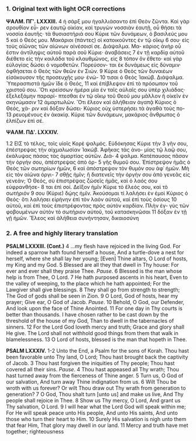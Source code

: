 ### 1. Original text with light OCR corrections

**ΨΑΛΜ. ΠΓʹ. LXXXIII.**
    4 ἡ σάρξ μου ἠγαλλιάσαντο ἐπὶ Θεὸν ζῶντα. Καὶ γὰρ σρουθίον εὗ-
    ρεν ἑαυτῷ οἰκίαν, καὶ τρυγὼν νοσσιὰν ἑαυτῇ, οὗ θήσει τὰ νοσσία
    ἑαυτῆς· τὰ θυσιαστήριά σου Κύριε τῶν δυνάμεων, ὁ βασιλεύς μου
5 καὶ ὁ Θεός μου. Μακάριοι (πάντες) οἱ κατοικοῦντες ἐν τῷ οἴκῳ
6 σου· εἰς τοὺς αἰῶνας τῶν αἰώνων αἰνέσοισί σε. Διάψαλμα. Μα-
    κάριος ἀνὴρ οὗ ἐστιν ἀντίληψις αὐτοῦ παρὰ σοῦ Κύριε· ἀναβάσεις
7 ἐν τῇ καρδίᾳ αὐτοῦ διέθετο εἰς τὴν κοιλάδα τοῦ κλαυθμῶνος, εἰς
8 τόπον ὃν ἔθετο· καὶ γὰρ εὐλογίας δώσει ὁ νομοθετῶν. Πορεύσον-
    ται ἐκ δυνάμεως εἰς δύναμιν· ὀφθήσεται ὁ Θεὸς τῶν θεῶν ἐν Σιών.
9 Κύριε ὁ Θεὸς τῶν δυναιέων εἰσάκουσον τῆς προσευχῆς μου· ἐνώ-
10 τισαι ὁ Θεὸς Ἰακώβ. Διάψαλμα. Ὑπερασπιστά ἡμῶν ἴδε ὁ Θεός,
11 καὶ ἐπίβλεψον ἐπὶ τὸ πρόσωπον τοῦ χριστοῦ σου. Ὅτι κρείσσων
    ἡμέρα μία ἐν ταῖς αὐλαῖς σου ὑπὲρ χιλιάδας· ἐξελεξάμην παραρί-
    πτεσθαι ἐν τῷ οἴκῳ τοῦ Θεοῦ μου μᾶλλον ἢ οἰκεῖν ἐν σκηνώμασιν
12 ἁμαρτωλῶν. Ὅτι ἔλεον καὶ ἀλήθειαν ἀγαπᾷ Κύριος ὁ Θεός, χά-
    ριν καὶ δόξαν δώσει· Κύριος οὐχ ὑστερήσει τὰ ἀγαθὰ τοὺς πο-
13 ρευομένους ἐν ἀκακίᾳ. Κύριε τῶν δυνάμεων, μακάριος ἄνθρωπος
    ὁ ἐλπίζων ἐπὶ σέ.

**ΨΑΛΜ. ΠΔʹ. LXXXIV.**

1.2 ΕΙΣ τὸ τέλος, τοῖς υἱοῖς Κορὲ ψαλμός. Εὐδόκησας Κύριε τὴν
3 γῆν σου, ἐπέστρεψας τὴν αἰχμαλωσίαν Ἰακώβ. Ἀφῆκας τὰς ἀνο-
    μίας τῷ λαῷ σου, ἐκάλυψας πάσας τὰς ἁμαρτίας αὐτῶν. Διά-
4 ψαλμα. Κατέπαυσας πᾶσαν τὴν ὀργήν σου, ἀπέστρεψας ἀπὸ ὀρ-
5 γῆς θυμοῦ σου. Ἐπίστρεψον ἡμᾶς ὁ Θεὸς τῶν σωτηρίων ἡμῶν,
6 καὶ ἀπόστρεψον τὸν θυμόν σου ἀφ᾽ ἡμῶν. Μὴ εἰς τὸν αἰῶνα ὀργι-
7 σθῇς ἡμῖν; ἢ διατενεῖς τὴν ὀργήν σου ἀπὸ γενεᾶς εἰς γενεάν; Ὁ
    Θεός, σὺ ἐπιστρέψας ζώσεῖς ἡμᾶς, καὶ ὁ λαός σου εὐφρανθήσε-
8 ται ἐπὶ σοί. Δεῖξον ἡμῖν Κύριε τὸ ἔλεός σου, καὶ τὸ σωτήριόν
9 σου (Κύριε) δῴης ἡμῖν. Ἀκούσομαι τί λαλήσει ἐν ἐμοὶ Κύριος ὁ
    Θεός· ὅτι λαλήσει εἰρήνην ἐπὶ τὸν λαὸν αὐτοῦ, καὶ ἐπὶ τοὺς ὁσίους
10 αὐτοῦ, καὶ ἐπὶ τοὺς ἐπιστρέφοντας πρὸς αὐτὸν καρδίαν. Πλὴν ἐγ-
    γὺς τῶν φοβουμένων αὐτὸν τὸ σωτήριον αὐτοῦ, τοῦ κατασκηνῶσαι
11 δόξαν ἐν τῇ γῇ ἡμῶν. Ἔλεος καὶ ἀλήθεια συνήντησαν, δικαιοσύνη

### 2. A free and highly literary translation

**PSALM LXXXIII. (Cont.)**
4 ...my flesh have rejoiced in the living God.
For indeed a sparrow hath found herself a house,
And a turtle-dove a nest for herself, where she shall lay her young;
[Even] Thine altars, O Lord of hosts, my King and my God.
5 Blessed are all they that dwell in Thy house:
For ever and ever shall they praise Thee. *Pause*.
6 Blessed is the man whose help is from Thee, O Lord.
7 He hath purposed ascents in his heart,
Even to the valley of weeping, to the place which he hath appointed;
For the Lawgiver shall give blessings.
8 They shall go from strength to strength;
The God of gods shall be seen in Zion.
9 O Lord, God of hosts, hear my prayer;
Give ear, O God of Jacob. *Pause*.
10 Behold, O God, our Defender,
And look upon the face of Thine Anointed.
11 For one day in Thy courts is better than thousands.
I have chosen rather to be cast down by the threshold of the house of my God,
Than to dwell in the tabernacles of sinners.
12 For the Lord God loveth mercy and truth;
Grace and glory shall He give.
The Lord shall not withhold good things from them that walk in blamelessness.
13 O Lord of hosts, blessed is the man that hopeth in Thee.

**PSALM LXXXIV.**
1-2 Unto the End, a Psalm for the sons of Korah.
Thou hast been favorable unto Thy land, O Lord;
Thou hast brought back the captivity of Jacob.
3 Thou hast forgiven the iniquities of Thy people;
Thou hast covered all their sins. *Pause*.
4 Thou hast appeased all Thy wrath;
Thou hast turned away from the fierceness of Thine anger.
5 Turn us, O God of our salvation,
And turn away Thine indignation from us.
6 Wilt Thou be wroth with us forever?
Or wilt Thou draw out Thy wrath from generation to generation?
7 O God, Thou shalt turn [unto us] and make us live,
And Thy people shall rejoice in Thee.
8 Show us Thy mercy, O Lord,
And grant us Thy salvation, O Lord.
9 I will hear what the Lord God will speak within me;
For He will speak peace unto His people,
And unto His saints,
And unto those who turn their heart to Him.
10 Surely His salvation is nigh unto them that fear Him,
That glory may dwell in our land.
11 Mercy and truth have met together; righteousness
